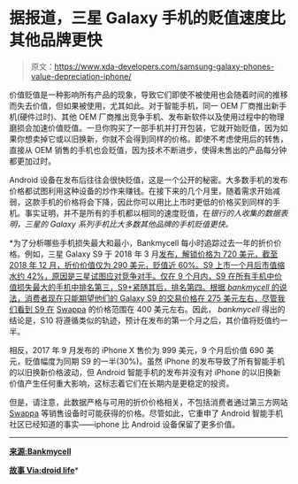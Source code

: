 # 据报道，三星 Galaxy 手机的贬值速度比其他品牌更快

> 原文：<https://www.xda-developers.com/samsung-galaxy-phones-value-depreciation-iphone/>

价值贬值是一种影响所有产品的现象，导致它们即使不被使用也会随着时间的推移而失去价值，但如果被使用，尤其如此。对于智能手机，同一 OEM 厂商推出新手机(硬件过时)、其他 OEM 厂商推出竞争手机、发布新软件以及使用过程中的物理磨损会加速价值贬值。一旦你购买了一部手机并打开包装，它就开始贬值，因为如果你想卖掉它或以旧换新，你就不会得到同样的价格。即使不考虑使用后的转售，直接从 OEM 销售的手机也会贬值，因为技术不断进步，使得未售出的产品每分钟都更加过时。

Android 设备在发布后往往会很快贬值，这是一个公开的秘密。大多数手机的发布价格都试图利用这种设备的炒作来赚钱。在接下来的几个月里，随着需求开始减弱，这款手机的价格将会下降，因此你可以用比上市时更低的价格买到同样的手机。事实证明，并不是所有的手机都以相同的速度贬值，在[](https://www.bankmycell.com/blog/phone-depreciation/)*银行的人收集的数据表明，三星的 Galaxy 系列手机比大多数其他品牌的手机贬值更快。*

 *为了分析哪些手机损失最大和最小，Bankmycell 每小时追踪过去一年的折价价格。例如，三星 Galaxy S9 于 2018 年 3 月[发布，解锁价格为 720 美元，截至 2018 年 12 月，折价价值仅为 290 美元，贬值近 60%。S9 上市一个月后市值缩水约 42%，原因是三星试图应对竞争对手。仅在 9 个月内，S9 在所有手机中价值损失最大的手机中排名第三，S9+紧随其后，排名第四。根据 *bankmycell* 的说法，消费者现在只能期望他们的 Galaxy S9 的交易价格在 275 美元左右，尽管我们看到 S9 在](https://www.xda-developers.com/samsung-galaxy-s9-and-galaxy-s9-are-official-specifications-features-prices-and-availability/) [Swappa](https://swappa.com/mobile/buy/samsung-galaxy-s9/unlocked) 的价格范围在 400 美元左右。因此， *bankmycell* 得出的结论是，S10 将遵循类似的轨迹，预计在发布的第一个月之后，其价值将贬值约一半。

相反，2017 年 9 月发布的 iPhone X 售价为 999 美元，9 个月后价值 690 美元，贬值幅度为同期 S9 的一半(30%)。虽然 iPhone 的发布导致了所有智能手机的以旧换新价格波动，但 Android 智能手机的发布并没有对 iPhone 的以旧换新价值产生任何重大影响，这标志着它们在长期内是更稳定的投资。

但是，请注意，此数据严格与可用的折价价格相关，不包括消费者通过第三方网站 [Swappa](https://swappa.com/) 等销售设备时可能获得的价格。尽管如此，它重申了 Android 智能手机社区已经知道的事实——iphone 比 Android 设备保留了更多价值。

* * *

[**来源:Bankmycell**](https://www.bankmycell.com/blog/phone-depreciation/)

[**故事 Via:droid life**](https://www.droid-life.com/2019/03/06/report-samsung-galaxy-depreciation/)*